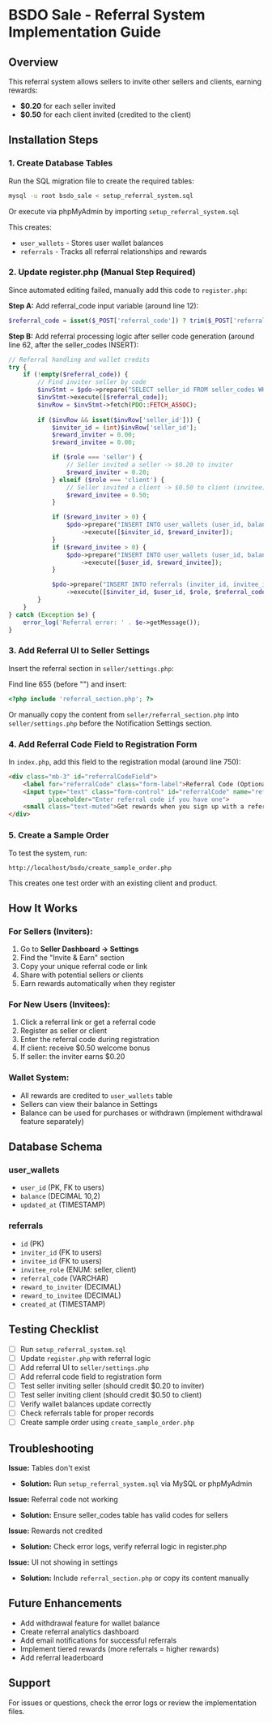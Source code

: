 # BSDO Sale - Referral System Implementation Guide

## Overview
This referral system allows sellers to invite other sellers and clients, earning rewards:
- **$0.20** for each seller invited
- **$0.50** for each client invited (credited to the client)

## Installation Steps

### 1. Create Database Tables
Run the SQL migration file to create the required tables:

```bash
mysql -u root bsdo_sale < setup_referral_system.sql
```

Or execute via phpMyAdmin by importing `setup_referral_system.sql`

This creates:
- `user_wallets` - Stores user wallet balances
- `referrals` - Tracks all referral relationships and rewards

### 2. Update register.php (Manual Step Required)
Since automated editing failed, manually add this code to `register.php`:

**Step A:** Add referral_code input variable (around line 12):
```php
$referral_code = isset($_POST['referral_code']) ? trim($_POST['referral_code']) : '';
```

**Step B:** Add referral processing logic after seller code generation (around line 62, after the seller_codes INSERT):
```php
// Referral handling and wallet credits
try {
    if (!empty($referral_code)) {
        // Find inviter seller by code
        $invStmt = $pdo->prepare("SELECT seller_id FROM seller_codes WHERE seller_code = ? LIMIT 1");
        $invStmt->execute([$referral_code]);
        $invRow = $invStmt->fetch(PDO::FETCH_ASSOC);
        
        if ($invRow && isset($invRow['seller_id'])) {
            $inviter_id = (int)$invRow['seller_id'];
            $reward_inviter = 0.00;
            $reward_invitee = 0.00;

            if ($role === 'seller') {
                // Seller invited a seller -> $0.20 to inviter
                $reward_inviter = 0.20;
            } elseif ($role === 'client') {
                // Seller invited a client -> $0.50 to client (invitee)
                $reward_invitee = 0.50;
            }

            if ($reward_inviter > 0) {
                $pdo->prepare("INSERT INTO user_wallets (user_id, balance) VALUES (?, ?) ON DUPLICATE KEY UPDATE balance = balance + VALUES(balance)")
                    ->execute([$inviter_id, $reward_inviter]);
            }
            if ($reward_invitee > 0) {
                $pdo->prepare("INSERT INTO user_wallets (user_id, balance) VALUES (?, ?) ON DUPLICATE KEY UPDATE balance = balance + VALUES(balance)")
                    ->execute([$user_id, $reward_invitee]);
            }

            $pdo->prepare("INSERT INTO referrals (inviter_id, invitee_id, invitee_role, referral_code, reward_to_inviter, reward_to_invitee) VALUES (?, ?, ?, ?, ?, ?)")
                ->execute([$inviter_id, $user_id, $role, $referral_code, $reward_inviter, $reward_invitee]);
        }
    }
} catch (Exception $e) {
    error_log('Referral error: ' . $e->getMessage());
}
```

### 3. Add Referral UI to Seller Settings
Insert the referral section in `seller/settings.php`:

Find line 655 (before "<!-- Notification Settings -->") and insert:
```php
<?php include 'referral_section.php'; ?>
```

Or manually copy the content from `seller/referral_section.php` into `seller/settings.php` before the Notification Settings section.

### 4. Add Referral Code Field to Registration Form
In `index.php`, add this field to the registration modal (around line 750):

```html
<div class="mb-3" id="referralCodeField">
    <label for="referralCode" class="form-label">Referral Code (Optional)</label>
    <input type="text" class="form-control" id="referralCode" name="referral_code" 
           placeholder="Enter referral code if you have one">
    <small class="text-muted">Get rewards when you sign up with a referral code!</small>
</div>
```

### 5. Create a Sample Order
To test the system, run:
```
http://localhost/bsdo/create_sample_order.php
```

This creates one test order with an existing client and product.

## How It Works

### For Sellers (Inviters):
1. Go to **Seller Dashboard → Settings**
2. Find the "Invite & Earn" section
3. Copy your unique referral code or link
4. Share with potential sellers or clients
5. Earn rewards automatically when they register

### For New Users (Invitees):
1. Click a referral link or get a referral code
2. Register as seller or client
3. Enter the referral code during registration
4. If client: receive $0.50 welcome bonus
5. If seller: the inviter earns $0.20

### Wallet System:
- All rewards are credited to `user_wallets` table
- Sellers can view their balance in Settings
- Balance can be used for purchases or withdrawn (implement withdrawal feature separately)

## Database Schema

### user_wallets
- `user_id` (PK, FK to users)
- `balance` (DECIMAL 10,2)
- `updated_at` (TIMESTAMP)

### referrals
- `id` (PK)
- `inviter_id` (FK to users)
- `invitee_id` (FK to users)
- `invitee_role` (ENUM: seller, client)
- `referral_code` (VARCHAR)
- `reward_to_inviter` (DECIMAL)
- `reward_to_invitee` (DECIMAL)
- `created_at` (TIMESTAMP)

## Testing Checklist

- [ ] Run `setup_referral_system.sql`
- [ ] Update `register.php` with referral logic
- [ ] Add referral UI to `seller/settings.php`
- [ ] Add referral code field to registration form
- [ ] Test seller inviting seller (should credit $0.20 to inviter)
- [ ] Test seller inviting client (should credit $0.50 to client)
- [ ] Verify wallet balances update correctly
- [ ] Check referrals table for proper records
- [ ] Create sample order using `create_sample_order.php`

## Troubleshooting

**Issue:** Tables don't exist
- **Solution:** Run `setup_referral_system.sql` via MySQL or phpMyAdmin

**Issue:** Referral code not working
- **Solution:** Ensure seller_codes table has valid codes for sellers

**Issue:** Rewards not credited
- **Solution:** Check error logs, verify referral logic in register.php

**Issue:** UI not showing in settings
- **Solution:** Include `referral_section.php` or copy its content manually

## Future Enhancements
- Add withdrawal feature for wallet balance
- Create referral analytics dashboard
- Add email notifications for successful referrals
- Implement tiered rewards (more referrals = higher rewards)
- Add referral leaderboard

## Support
For issues or questions, check the error logs or review the implementation files.
